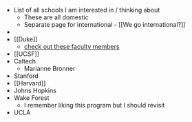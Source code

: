 - List of all schools I am interested in / thinking about
	- These are all domestic
	- Separate page for international - [[We go international?]]
-
- [[Duke]]
	- [check out these faculty members](https://sites.duke.edu/dukeregenerationcenter/affiliated-faculty/)
- [[UCSF]]
- Caltech
	- Marianne Bronner
- Stanford
- [[Harvard]]
- Johns Hopkins
- Wake Forest
	- I remember liking this program but I should revisit
- UCLA